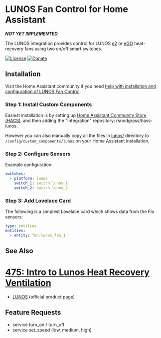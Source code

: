 # LUNOS Fan Control for Home Assistant

***NOT YET IMPLEMENTED***

The LUNOS integration provides control for LUNOS [e2](https://foursevenfive.com/lunos-e/) or [eGO](https://foursevenfive.com/lunos-ego/) heat-recovery fans using two on/off smart switches.

[![License](https://img.shields.io/badge/License-Apache%202.0-blue.svg)](https://opensource.org/licenses/Apache-2.0)
[![Donate](https://img.shields.io/badge/Donate-PayPal-green.svg)](https://www.paypal.com/cgi-bin/webscr?cmd=_donations&business=WREP29UDAMB6G)

## Installation

Visit the Home Assistant community if you need [help with installation and configuration of LUNOS Fan Control]().

### Step 1: Install Custom Components

Easiest installation is by setting up [Home Assistant Community Store (HACS)](https://github.com/custom-components/hacs), and then adding the "Integration" repository: rsnodgrass/hass-lunos.

However you can also manually copy all the files in [lunos/](https://github.com/rsnodgrass/hass-lunos/custom_components/lunos) directory to `/config/custom_components/lunos` on your Home Assistant installation.

### Step 2: Configure Sensors

Example configuration:

```yaml
switches:
  - platform: lunos
    switch_1: switch.lunos_1
    switch_2: switch.lunos_2
```

### Step 3: Add Lovelace Card

The following is a simplest Lovelace card which shows data from the Flo sensors:

```yaml
type: entities
entities:
  - entity: fan.lunos_fan_1
```

## See Also

# [475: Intro to Lunos Heat Recovery Ventilation](https://foursevenfive.com/blog/introduction-to-lunos-e-heat-recovery-ventilation/)
* [LUNOS](https://www.lunos.de/en/) (official product page)

## Feature Requests

* service turn_on / turn_off
* service set_speed (low, medium, high)
